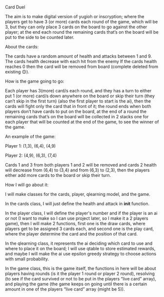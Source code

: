 Card Duel 

The aim is to make digital version of yugioh or inscryption; where the players get to have 3 (or more) cards each round of the game, which will be 3, but they can only place 3 cards on the board to go against the other player; at the end each round the remaining cards that’s on the board will be put to the side to be counted later. 

About the cards: 

The cards have a random amount of health and attacks between 1 and 9. The cards health decrease with each hit from the enemy If the cards health reaches 0 then the card will be removed from board (complete deleted from existing 😊). 

How is the game going to go: 

Each player has 3(more) card/s each round, and they has a turn to either put 1 (or more) card/s down anywhere on the board or skip their turn (they can’t skip in the first turn) (also the first player to start is the ai), then the cards will fight only the card that in front of it; the round ends when both players don’t have cards to put on the board, at the end of a round the remaining cards that’s on the board will be collected in 2 stacks one for each player that will be counted at the end of the game, to see the winner of the game. 

An example of the game: 

Player 1: (1,3), (6,4), (4,9) 

Player 2: (4,9), (6,3), (7,4) 

Cards 1 and 3 from both players 1 and 2 will be removed and cards 2 health will decrease from (6,4) to (3,4) and from (6,3) to (2,3), then the players either add more cards to the board or skip their turn. 

 

How I will go about it: 

I will make classes for the cards, player, qlearning model, and the game. 

In the cards class, I will just define the health and attack in __init__ function. 

In the player class, I will define the player's number and if the player is an ai or not (I want to make so I can use project later, so I make it a 2 players game), then I will make 2 functions, first one is the draw cards, where players get to be assigned 3 cards each, and second one is the play card, where the player determine the card and the position of that card. 

In the qlearning class, it represents the ai deciding which card to use and where to place it on the board; I will use qtable to store estimated rewards, and maybe I will make the ai use epsilon greedy strategy to choose actions with small probability. 

In the game class, this is the game itself, the functions in here will be about players having rounds (is it the player 1 round or player 2 round), resolving (to see if the card survived or not to be put in the players “live card” array), and playing the game (the game keeps on going until there is a certain amount in one of the players “live card” array (might be 5)).  
